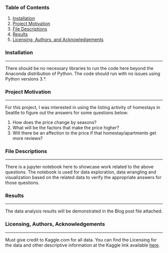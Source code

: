 ### Table of Contents

1. [Installation](https://github.com/QuanTM26/Project1_SeattleAirbnb#installation)
2. [Project Motivation](https://github.com/QuanTM26/Project1_SeattleAirbnb#project-motivation)
3. [File Descriptions](https://github.com/QuanTM26/Project1_SeattleAirbnb#file-descriptions)
4. [Results](https://github.com/QuanTM26/Project1_SeattleAirbnb#results)
5. [Licensing, Authors, and Acknowledgements](https://github.com/QuanTM26/Project1_SeattleAirbnb#licensing-authors-acknowledgements)

### Installation
---
There should be no necessary libraries to run the code here beyond the Anaconda distribution of Python. The code should run with no issues using Python versions 3.*.

### Project Motivation
---

For this project, I was interested in using the listing activity of homestays in Seattle to figure out the answers for some questions below:

1. How does the price change by seasons?
2. What will be the factors that make the price higher?
3. Will there be an affection to the price if that homestay/apartments get more reviews?

### File Descriptions
---

There is a jupyter notebook here to showcase work related to the above questions. The notebook is used for data exploration, data wrangling and visualization based on the related data to verify the appropriate answers for those questions.

### Results
---
The data analysis results will be demonstrated in the Blog post file attached.

### Licensing, Authors, Acknowledgements
---
Must give credit to Kaggle.com for all data. You can find the Licensing for the data and other descriptive information at the Kaggle link available [here](https://www.kaggle.com/airbnb/seattle).  
